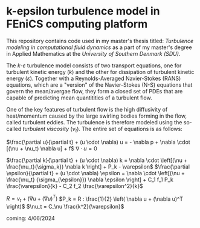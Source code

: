 # k-epsilon turbulence model in FEniCS computing platform

This repository contains code used in my master's thesis titled: *Turbulence modeling in computational fluid dynamics* as a part of my master's degree in Applied Mathematics at the *University of Southern Denmark (SDU)*.

The $k$-$\varepsilon$ turbulence model consists of two transport equations, one for turbulent kinetic energy ($k$) and the other for dissipation of turbulent kinetic energy ($\varepsilon$). Together with a Reynolds-Averaged Navier-Stokes (RANS) equations, which are a "version" of the Navier-Stokes (N-S) equations that govern the mean/avergae flow, they form a closed set of PDEs that are capable of predicting mean quantitities of a turbulent flow. 

One of the key features of turbulent flow is the high diffusivity of heat/momentum caused by the large swirling bodies forming in the flow, called turbulent eddies. The turbulence is therefore modeled using the so-called *turbulent viscosity* ($\nu_t$). The entire set of equations is as follows:

$\frac{\partial u}{\partial t} + (u \cdot \nabla) u = - \nabla p + \nabla \cdot [(\nu + \nu_t) \nabla u] + f$
$\nabla \cdot u = 0$

$\frac{\partial k}{\partial t} + (u \cdot \nabla) k = \nabla \cdot \left[(\nu + \frac{\nu_t}{\sigma_k}) \nabla k \right] + P_k - \varepsilon$
$\frac{\partial \epsilon}{\partial t} + (u \cdot \nabla) \epsilon = \nabla \cdot \left[(\nu + \frac{\nu_t} {\sigma_{\epsilon}}) \nabla \epsilon \right] + C_1 f_1 P_k \frac{\varepsilon}{k} - C_2 f_2 \frac{\varepsilon^2}{k}$

$R = \nu_t + \left( \nabla u + (\nabla u)^T \right)$
$P_k = R : \frac{1}{2} \left( \nabla u + (\nabla u)^T \right)$
$\nu_t = C_\nu \frac{k^2}{\varepsilon}$

coming: 4/06/2024 
